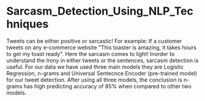 # Sarcasm_Detection_Using_NLP_Techniques
Tweets can be either positive or sarcastic!
For example: If a customer tweets on any e-commerce website "This toaster is amazing, it takes hours to get my toast ready". Here the sarcasm comes to light! Inorder to understand the Irony in either tweets or the sentences, sarcasm detection is useful.
For our data we have used three main models they are Logistic Regression, n-grams and Universal Sentecnce Encoder (pre-trained model) for our tweet detection.
After using all three models, the conclusion is n-grams has high predicting accuracy of 85% when compared to other two models.
